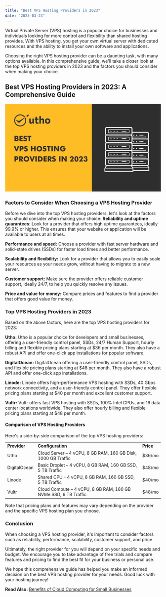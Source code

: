 ```yaml
---
title: "Best VPS Hosting Providers in 2023"
date: "2023-03-23"
---
```


Virtual Private Server (VPS) hosting is a popular choice for businesses and individuals looking for more control and flexibility than shared hosting provides. With VPS hosting, you get your own virtual server with dedicated resources and the ability to install your own software and applications.

Choosing the right VPS hosting provider can be a daunting task, with many options available. In this comprehensive guide, we'll take a closer look at the top VPS hosting providers in 2023 and the factors you should consider when making your choice.

## **Best VPS Hosting Providers in 2023: A Comprehensive Guide**

![Best VPS Hosting Providers in 2023](images/Best-VPS-Hosting-Providers-in-2023.jpg)

### **Factors to Consider When Choosing a VPS Hosting Provider**

Before we dive into the top VPS hosting providers, let's look at the factors you should consider when making your choice: **Reliability and uptime guarantees**: Look for a provider that offers high uptime guarantees, ideally 99.9% or higher. This ensures that your website or application will be available to users at all times.

**Performance and speed:** Choose a provider with fast server hardware and solid-state drives (SSDs) for faster load times and better performance.

**Scalability and flexibility:** Look for a provider that allows you to easily scale your resources as your needs grow, without having to migrate to a new server.

**Customer support:** Make sure the provider offers reliable customer support, ideally 24/7, to help you quickly resolve any issues.

**Price and value for money:** Compare prices and features to find a provider that offers good value for money.

### **Top VPS Hosting Providers in 2023**

Based on the above factors, here are the top VPS hosting providers for 2023:

**Utho:** Utho is a popular choice for developers and small businesses, offering a user-friendly control panel, SSDs, 24/7 Human Support, hourly billing and flexible pricing plans starting at $36 per month. They also have a robust API and offer one-click app installations for popular software. 

**DigitalOcean:** DigitalOcean offering a user-friendly control panel, SSDs, and flexible pricing plans starting at $48 per month. They also have a robust API and offer one-click app installations.

**Linode:** Linode offers high-performance VPS hosting with SSDs, 40 Gbps network connectivity, and a user-friendly control panel. They offer flexible pricing plans starting at $40 per month and excellent customer support.

**Vultr:** Vultr offers fast VPS hosting with SSDs, 100% Intel CPUs, and 16 data center locations worldwide. They also offer hourly billing and flexible pricing plans starting at $48 per month.

#### **Comparison of VPS Hosting Providers**

Here's a side-by-side comparison of the top VPS hosting providers: 

<table><tbody><tr><td><strong>Provider</strong></td><td><strong>Configuration</strong></td><td><strong>Price</strong></td></tr><tr><td>Utho</td><td>Cloud Server – 4 vCPU, 8 GB RAM, 160 GB Disk, 1000 GB Traffic</td><td>$36/mo</td></tr><tr><td>DigitalOcean</td><td>Basic Droplet – 4 vCPU, 8 GB RAM, 160 GB SSD, 5 TB Traffic</td><td>$48/mo</td></tr><tr><td>Linode</td><td>Shared CPU – 4 vCPU, 8 GB RAM, 160 GB SSD, 5 TB Traffic</td><td>$40/mo</td></tr><tr><td>Vultr</td><td>Cloud Compute – 4 vCPU, 8 GB RAM, 180 GB NVMe SSD, 6 TB Traffic</td><td>$48/mo</td></tr></tbody></table>

Note that pricing plans and features may vary depending on the provider and the specific VPS hosting plan you choose.

### **Conclusion**

When choosing a VPS hosting provider, it's important to consider factors such as reliability, performance, scalability, customer support, and price. 

Ultimately, the right provider for you will depend on your specific needs and budget. We encourage you to take advantage of free trials and compare features and pricing to find the best fit for your business or personal use.

We hope this comprehensive guide has helped you make an informed decision on the best VPS hosting provider for your needs. Good luck with your hosting journey!

**Read Also:** [Benefits of Cloud Computing for Small Businesses](https://utho.com/docs/tutorial/benefits-of-cloud-computing-for-small-businesses/)
